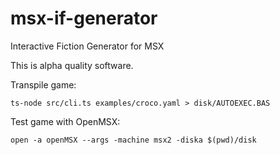# msx-if-generator
Interactive Fiction Generator for MSX

This is alpha quality software.

Transpile game:
```
ts-node src/cli.ts examples/croco.yaml > disk/AUTOEXEC.BAS
```

Test game with OpenMSX:
```
open -a openMSX --args -machine msx2 -diska $(pwd)/disk
````
